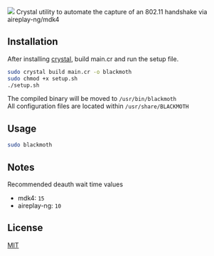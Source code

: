 ![](https://user-images.githubusercontent.com/63486672/113639997-176c9f00-9640-11eb-9e76-8a11cc108d75.png)
Crystal utility to automate the capture of an 802.11 handshake via aireplay-ng/mdk4

## Installation

After installing [crystal](https://crystal-lang.org/install/), build main.cr and run the setup file.

```bash
sudo crystal build main.cr -o blackmoth
sudo chmod +x setup.sh
./setup.sh
```

The compiled binary will be moved to `/usr/bin/blackmoth`  
All configuration files are located within `/usr/share/BLACKMOTH`

## Usage

```bash
sudo blackmoth
```
## Notes 
Recommended deauth wait time values
* mdk4: `15` 
* aireplay-ng: `10`
## License
[MIT](https://choosealicense.com/licenses/mit/)
